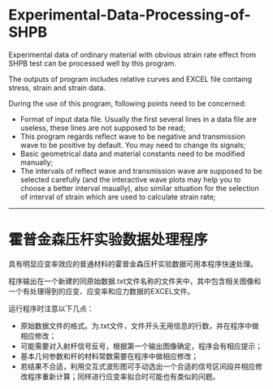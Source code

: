 # Experimental-Data-Processing-of-SHPB
Experimental data of ordinary material with obvious strain rate effect from SHPB test can be processed well by this program.

The outputs of program includes relative curves and EXCEL file containg stress, strain and strain data.

During the use of this program, following points need to be concerned:
* Format of input data file. Usually the first several lines in a data file are useless, these lines are not supposed to be read;
* This program regards reflect wave to be negative and transmission wave to be positive by default. You may need to change its signals;
* Basic geometrical data and material constants need to be modified manually;
* The intervals of reflect wave and transmission wave are supposed to be selected carefully (and the interactive wave plots may help you to choose a better interval maually), also similar situation for the selection of interval of strain which
are used to calculate strain rate;

---------------------------------

# 霍普金森压杆实验数据处理程序
具有明显应变率效应的普通材料的霍普金森压杆实验数据可用本程序快速处理。

程序输出在一个新建的同原始数据.txt文件名称的文件夹中，其中包含相关图像和一个有处理得到的应变、应变率和应力数据的EXCEL文件。

运行程序时注意以下几点：
* 原始数据文件的格式。为.txt文件，文件开头无用信息的行数，并在程序中做相应修改；
* 可能需要对入射杆信号反号，根据第一个输出图像确定，程序会有相应提示；
* 基本几何参数和杆的材料常数需要在程序中做相应修改；
* 若结果不合适，利用交互式波形图可手动选出一个合适的信号区间段并相应修改程序重新计算；同样进行应变率拟合时可能也有类似的问题。
